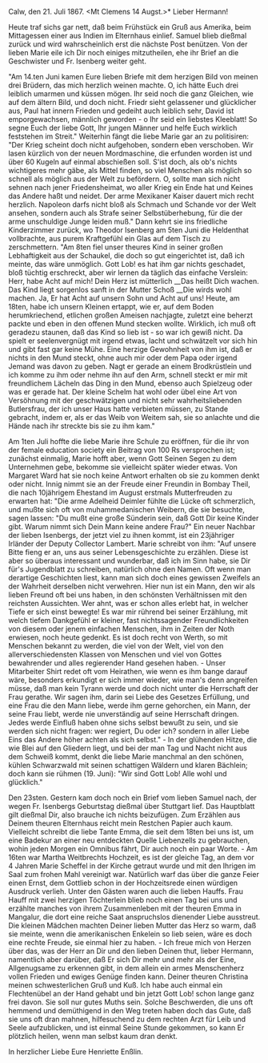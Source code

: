  Calw, den 21. Juli 1867.
 <Mt Clemens 14 Augst.>*
Lieber Hermann!

Heute traf sichs gar nett, daß beim Frühstück ein Gruß aus Amerika, beim Mittagessen einer aus Indien im Elternhaus einlief. Samuel blieb dießmal zurück und wird wahrscheinlich erst die nächste Post benützen. Von der lieben Marie eile ich Dir noch einiges mitzutheilen, ehe ihr Brief an die Geschwister und Fr. Isenberg weiter geht.

"Am 14.ten Juni kamen Eure lieben Briefe mit dem herzigen Bild von meinen drei Brüdern, das mich herzlich weinen machte. O, ich hätte Euch drei leiblich umarmen und küssen mögen. Ihr seid noch die ganz Gleichen, wie auf dem ältern Bild, und doch nicht. Friedr sieht gelassener und glücklicher aus, Paul hat innern Frieden und gedeiht auch leiblich sehr, David ist emporgewachsen, männlich geworden - o Ihr seid ein liebstes Kleeblatt! So segne Euch der liebe Gott, Ihr jungen Männer und helfe Euch wirklich feststehen im Streit." Weiterhin fängt die liebe Marie gar an zu politisiren: "Der Krieg scheint doch nicht aufgehoben, sondern eben verschoben. Wir lasen kürzlich von der neuen Mordmaschine, die erfunden worden ist und über 60 Kugeln auf einmal abschießen soll. S'ist doch, als ob's nichts wichtigeres mehr gäbe, als Mittel finden, so viel Menschen als möglich so schnell als möglich aus der Welt zu befördern. O, sollte man sich nicht sehnen nach jener Friedensheimat, wo aller Krieg ein Ende hat und Keines das Andere haßt und neidet. Der arme Mexikaner Kaiser dauert mich recht herzlich. Napoleon darfs nicht bloß als Schmach und Schande vor der Welt ansehen, sondern auch als Strafe seiner Selbstüberhebung, für die der arme unschuldige Junge leiden muß." Dann kehrt sie ins friedliche Kinderzimmer zurück, wo Theodor Isenberg am 5ten Juni die Heldenthat vollbrachte, aus purem Kraftgefühl ein Glas auf dem Tisch zu zerschmettern. "Am 8ten fiel unser theures Kind in seiner großen Lebhaftigkeit aus der Schaukel, die doch so gut eingerichtet ist, daß ich meinte, das wäre unmöglich. Gott Lob! es hat ihm gar nichts geschadet, bloß tüchtig erschreckt, aber wir lernen da täglich das einfache Verslein:
 Herr, habe Acht auf mich! Dein Herz ist mütterlich
 __Das heißt Dich wachen.
 Das Kind liegt sorgenlos sanft in der Mutter Schoß
 __Die wirds wohl machen.
Ja, Er hat Acht auf unsern Sohn und Acht auf uns! Heute, am 18ten, habe ich unsern Kleinen ertappt, wie er, auf dem Boden herumkriechend, etlichen großen Ameisen nachjagte, zuletzt eine beherzt packte und eben in den offenen Mund stecken wollte. Wirklich, ich muß oft geradezu staunen, daß das Kind so lieb ist - so war ich gewiß nicht. Da spielt er seelenvergnügt mit irgend etwas, lacht und schwätzelt vor sich hin und gibt fast gar keine Mühe. Eine herzige Gewohnheit von ihm ist, daß er nichts in den Mund steckt, ohne auch mir oder dem Papa oder irgend Jemand was davon zu geben. Nagt er gerade an einem Brodkrüstlein und ich komme zu ihm oder nehme ihn auf den Arm, schnell steckt er mir mit freundlichem Lächeln das Ding in den Mund, ebenso auch Spielzeug oder was er gerade hat. Der kleine Schelm hat wohl oder übel eine Art von Versöhnung mit der geschwätzigen und nicht sehr wahrheitsliebenden Butlersfrau, der ich unser Haus hatte verbieten müssen, zu Stande gebracht, indem er, als er das Weib von Weitem sah, sie so anlachte und die Hände nach ihr streckte bis sie zu ihm kam."

Am 1ten Juli hoffte die liebe Marie ihre Schule zu eröffnen, für die ihr von der female education society ein Beitrag von 100 Rs versprochen ist; zunächst einmalig, Marie hofft aber, wenn Gott Seinen Segen zu dem Unternehmen gebe, bekomme sie vielleicht später wieder etwas. Von Margaret Ward hat sie noch keine Antwort erhalten ob sie zu kommen denkt oder nicht. Innig nimmt sie an der Freude einer Freundin in Bombay Theil, die nach 10jährigem Ehestand im August erstmals Mutterfreuden zu erwarten hat: "Die arme Adelheid Deimler fühlte die Lücke oft schmerzlich, und mußte sich oft von muhammedanischen Weibern, die sie besuchte, sagen lassen: "Du mußt eine große Sünderin sein, daß Gott Dir keine Kinder gibt. Warum nimmt sich Dein Mann keine andere Frau?" Ein neuer Nachbar der lieben Isenbergs, der jetzt viel zu ihnen kommt, ist ein 23jähriger Irländer der Deputy Collector Lambert. Marie schreibt von ihm: "Auf unsere Bitte fieng er an, uns aus seiner Lebensgeschichte zu erzählen. Diese ist aber so überaus interessant und wunderbar, daß ich im Sinn habe, sie Dir für's Jugendblatt zu schreiben, natürlich ohne den Namen. Oft wenn man derartige Geschichten liest, kann man sich doch eines gewissen Zweifels an der Wahrheit derselben nicht verwehren. Hier nun ist ein Mann, den wir als lieben Freund oft bei uns haben, in den schönsten Verhältnissen mit den reichsten Aussichten. Wer ahnt, was er schon alles erlebt hat, in welcher Tiefe er sich einst bewegte! Es war mir rührend bei seiner Erzählung, mit welch tiefem Dankgefühl er kleiner, fast nichtssagender Freundlichkeiten von diesem oder jenem einfachen Menschen, ihm in Zeiten der Noth erwiesen, noch heute gedenkt. Es ist doch recht von Werth, so mit Menschen bekannt zu werden, die viel von der Welt, viel von den allerverschiedensten Klassen von Menschen und viel von Gottes bewahrender und alles regierender Hand gesehen haben. - Unser Mitarbeiter Shirt redet oft vom Heirathen, wie wenn es ihm bange darauf wäre, besonders erkundigt er sich immer wieder, wie man's denn angreifen müsse, daß man kein Tyrann werde und doch nicht unter die Herrschaft der Frau gerathe. Wir sagen ihm, darin sei Liebe des Gesetzes Erfüllung, und eine Frau die den Mann liebe, werde ihm gerne gehorchen, ein Mann, der seine Frau liebt, werde nie unverständig auf seine Herrschaft dringen. Jedes werde Einfluß haben ohne sichs selbst bewußt zu sein, und sie werden sich nicht fragen: wer regiert, Du oder ich? sondern in aller Liebe Eins das Andere höher achten als sich selbst." - In der glühenden Hitze, die wie Blei auf den Gliedern liegt, und bei der man Tag und Nacht nicht aus dem Schweiß kommt, denkt die liebe Marie manchmal an den schönen, kühlen Schwarzwald mit seinen schattigen Wäldern und klaren Bächlein; doch kann sie rühmen (19. Juni): "Wir sind Gott Lob! Alle wohl und glücklich."

 Den 23sten.
Gestern kam doch noch ein Brief vom lieben Samuel nach, der wegen Fr. Isenbergs Geburtstag dießmal über Stuttgart lief. Das Hauptblatt gilt dießmal Dir, also brauche ich nichts beizufügen. Zum Erzählen aus Deinem theuren Elternhaus reicht mein Restchen Papier auch kaum. Vielleicht schreibt die liebe Tante Emma, die seit dem 18ten bei uns ist, um eine Badekur an einer neu entdeckten Quelle Liebenzells zu gebrauchen, wohin jeden Morgen ein Omnibus fährt, Dir auch noch ein paar Worte. - Am 16ten war Martha Weitbrechts Hochzeit, es ist der gleiche Tag, an dem vor 4 Jahren Marie Scheffel in der Kirche getraut wurde und mit den Ihrigen im Saal zum frohen Mahl vereinigt war. Natürlich warf das über die ganze Feier einen Ernst, dem Gottlieb schon in der Hochzeitsrede einen würdigen Ausdruck verlieh. Unter den Gästen waren auch die lieben Hauffs. Frau Hauff mit zwei herzigen Töchterlein blieb noch einen Tag bei uns und erzählte manches von ihrem Zusammenleben mit der theuren Emma in Mangalur, die dort eine reiche Saat anspruchslos dienender Liebe ausstreut. Die kleinen Mädchen machten Deiner lieben Mutter das Herz so warm, daß sie meinte, wenn die amerikanischen Enkelein so lieb seien, wäre es doch eine rechte Freude, sie einmal hier zu haben. - Ich freue mich von Herzen über das, was der Herr an Dir und den lieben Deinen thut, lieber Hermann, namentlich aber darüber, daß Er sich Dir mehr und mehr als der Eine, Allgenugsame zu erkennen gibt, in dem allein ein armes Menschenherz vollen Frieden und ewiges Genüge finden kann. Deiner theuren Christina meinen schwesterlichen Gruß und Kuß. Ich habe auch einmal ein Flechtenübel an der Hand gehabt und bin jetzt Gott Lob! schon lange ganz frei davon. Sie soll nur gutes Muths sein. Solche Beschwerden, die uns oft hemmend und demüthigend in den Weg treten haben doch das Gute, daß sie uns oft dran mahnen, hilfesuchend zu dem rechten Arzt für Leib und Seele aufzublicken, und ist einmal Seine Stunde gekommen, so kann Er plötzlich heilen, wenn man selbst kaum dran denkt.

 In herzlicher Liebe Eure
 Henriette Enßlin.
